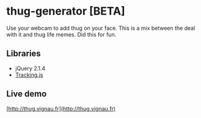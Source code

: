 # thug-generator [BETA]

Use your webcam to add thug on your face. This is a mix between the deal with it and thug life memes.
Did this for fun.

## Libraries

- jQuery 2.1.4
- [Tracking.js](http://trackingjs.com/)

## Live demo

[http://thug.vignau.fr](http://thug.vignau.fr)